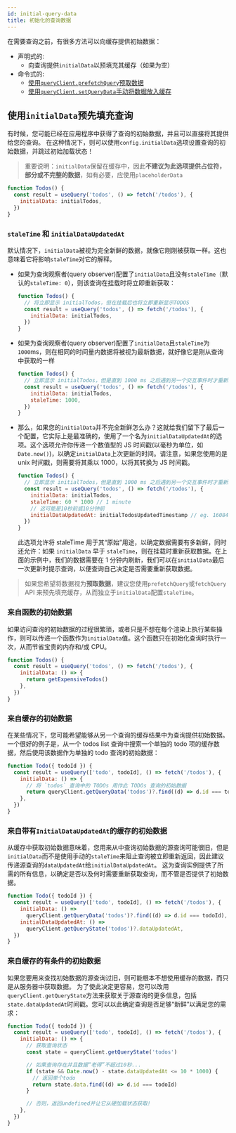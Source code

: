 ```yaml
---
id: initial-query-data
title: 初始化的查询数据
---
```


在需要查询之前，有很多方法可以向缓存提供初始数据：

- 声明式的:
  - 向查询提供`initialData`以预填充其缓存（如果为空）
- 命令式的:
  - [使用`queryClient.prefetchQuery`预取数据](./prefetching)
  - [使用`queryClient.setQueryData`手动将数据放入缓存](./prefetching)

## 使用`initialData`预先填充查询

有时候，您可能已经在应用程序中获得了查询的初始数据，并且可以直接将其提供给您的查询。
在这种情况下，则可以使用`config.initialData`选项设置查询的初始数据，并跳过初始加载状态！

> 重要说明：`initialData`保留在缓存中，因此**不建议为此选项提供占位符，部分或不完整的数据**，如有必要，应使用`placeholderData`

```js
function Todos() {
  const result = useQuery('todos', () => fetch('/todos'), {
    initialData: initialTodos,
  })
}
```

### `staleTime` 和 `initialDataUpdatedAt`

默认情况下，`initialData`被视为完全新鲜的数据，就像它刚刚被获取一样。这也意味着它将影响`staleTime`对它的解释。

- 如果为查询观察者(query observer)配置了`initialData`且没有`staleTime`（默认的`staleTime: 0`），则该查询在挂载时将立即重新获取：

  ```js
  function Todos() {
    // 将立即显示 initialTodos，但在挂载后也将立即重新显示TODOS
    const result = useQuery('todos', () => fetch('/todos'), {
      initialData: initialTodos,
    })
  }
  ```

- 如果为查询观察者(query observer)配置了`initialData`且`staleTime`为`1000`ms，则在相同的时间量内数据将被视为最新数据，就好像它是刚从查询中获取的一样

  ```js
  function Todos() {
    // 立即显示 initialTodos，但是直到 1000 ms 之后遇到另一个交互事件时才重新获取数据
    const result = useQuery('todos', () => fetch('/todos'), {
      initialData: initialTodos,
      staleTime: 1000,
    })
  }
  ```

- 那么，如果您的`initialData`并不完全新鲜怎么办？这就给我们留下了最后一个配置，它实际上是最准确的，使用了一个名为`initialDataUpdatedAt`的选项。这个选项允许你传递一个数值型的 JS 时间戳(以毫秒为单位，如`Date.now()`)，以确定`initialData`上次更新的时间。请注意，如果您使用的是 unix 时间戳，则需要将其乘以 1000，以将其转换为 JS 时间戳。

  ```js
  function Todos() {
    // 立即显示 initialTodos，但是直到 1000 ms 之后遇到另一个交互事件时才重新获取数据
    const result = useQuery('todos', () => fetch('/todos'), {
      initialData: initialTodos,
      staleTime: 60 * 1000 // 1 minute
      // 这可能是10秒前或10分钟前
      initialDataUpdatedAt: initialTodosUpdatedTimestamp // eg. 1608412420052
    })
  }
  ```

  此选项允许将 staleTime 用于其“原始”用途，以确定数据需要有多新鲜，同时还允许：如果 `initialData` 早于 `staleTime`，则在挂载时重新获取数据。在上面的示例中，我们的数据需要在 1 分钟内刷新，我们可以在`initialData`最后一次更新时提示查询，以便查询自己决定是否需要重新获取数据。

> 如果您希望将数据视为**预取数据**，建议您使用`prefetchQuery`或`fetchQuery` API 来预先填充缓存，从而独立于`initialData`配置`staleTime`。

### 来自函数的初始数据

如果访问查询的初始数据的过程很繁琐，或者只是不想在每个渲染上执行某些操作，则可以传递一个函数作为`initialData`值。这个函数只在初始化查询时执行一次，从而节省宝贵的内存和/或 CPU。

```js
function Todos() {
  const result = useQuery('todos', () => fetch('/todos'), {
    initialData: () => {
      return getExpensiveTodos()
    },
  })
}
```

### 来自缓存的初始数据

在某些情况下，您可能希望能够从另一个查询的缓存结果中为查询提供初始数据。一个很好的例子是，从一个 todos list 查询中搜索一个单独的 todo 项的缓存数据，然后使用该数据作为单独的 todo 查询的初始数据：

```js
function Todo({ todoId }) {
  const result = useQuery(['todo', todoId], () => fetch('/todos'), {
    initialData: () => {
      // 将 `todos` 查询中的 TODOs 用作此 TODOs 查询的初始数据
      return queryClient.getQueryData('todos')?.find((d) => d.id === todoId)
    },
  })
}
```

### 来自带有`InitialDataUpdatedAt`的缓存的初始数据

从缓存中获取初始数据意味着，您用来从中查询初始数据的源查询可能很旧，但是`initialData`而不是使用手动的`staleTime`来阻止查询被立即重新返回，因此建议传递源查询的`dataUpdatedAt`给`initialDataUpdatedAt`。
这为查询实例提供了所需的所有信息，以确定是否以及何时需要重新获取查询，而不管是否提供了初始数据。

```js
function Todo({ todoId }) {
  const result = useQuery(['todo', todoId], () => fetch('/todos'), {
    initialData: () =>
      queryClient.getQueryData('todos')?.find((d) => d.id === todoId),
    initialDataUpdatedAt: () =>
      queryClient.getQueryState('todos')?.dataUpdatedAt,
  })
}
```

### 来自缓存的有条件的初始数据

如果您要用来查找初始数据的源查询过旧，则可能根本不想使用缓存的数据，而只是从服务器中获取数据。
为了使此决定更容易，您可以改用`queryClient.getQueryState`方法来获取关于源查询的更多信息，包括`state.dataUpdatedAt`时间戳。您可以以此确定查询是否足够“新鲜”以满足您的需求：

```js
function Todo({ todoId }) {
  const result = useQuery(['todo', todoId], () => fetch('/todos'), {
    initialData: () => {
      // 获取查询状态
      const state = queryClient.getQueryState('todos')

      // 如果查询存在并且数据“老得”不超过10秒...
      if (state && Date.now() - state.dataUpdatedAt <= 10 * 1000) {
        // 返回单个todo
        return state.data.find((d) => d.id === todoId)
      }

      // 否则，返回undefined并让它从硬加载状态获取!
    },
  })
}
```
